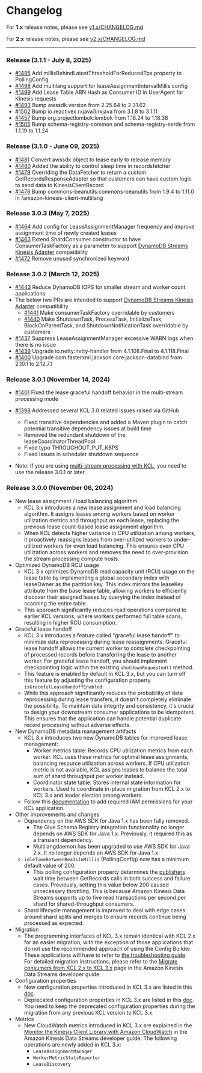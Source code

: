 # Changelog

For **1.x** release notes, please see [v1.x/CHANGELOG.md](https://github.com/awslabs/amazon-kinesis-client/blob/v1.x/CHANGELOG.md)

For **2.x** release notes, please see [v2.x/CHANGELOG.md](https://github.com/awslabs/amazon-kinesis-client/blob/v2.x/CHANGELOG.md)

---
### Release (3.1.1 - July 8, 2025)
* [#1495](https://github.com/awslabs/amazon-kinesis-client/pull/1495) Add millisBehindLatestThresholdForReducedTps property to PollingConfig
* [#1498](https://github.com/awslabs/amazon-kinesis-client/pull/1498) Add multilang support for leaseAssignmentIntervalMillis config
* [#1499](https://github.com/awslabs/amazon-kinesis-client/pull/1499) Add Lease Table ARN Hash as Consumer ID in UserAgent for Kinesis requests
* [#1493](https://github.com/awslabs/amazon-kinesis-client/pull/1493) Bump awssdk.version from 2.25.64 to 2.31.62
* [#1502](https://github.com/awslabs/amazon-kinesis-client/pull/1502) Bump io.reactivex.rxjava3:rxjava from 3.1.8 to 3.1.11
* [#1457](https://github.com/awslabs/amazon-kinesis-client/pull/1457) Bump org.projectlombok:lombok from 1.18.24 to 1.18.38
* [#1505](https://github.com/awslabs/amazon-kinesis-client/pull/1505) Bump schema-registry-common and schema-registry-serde from 1.1.19 to 1.1.24

### Release (3.1.0 - June 09, 2025)
* [#1481](https://github.com/awslabs/amazon-kinesis-client/pull/1481) Convert awssdk object to lease early to release memory
* [#1480](https://github.com/awslabs/amazon-kinesis-client/pull/1480) Added the ability to control sleep time in recordsfetcher
* [#1479](https://github.com/awslabs/amazon-kinesis-client/pull/1479) Overriding the DataFetcher to return a custom GetRecordsResponseAdapter so that customers can have custom logic to send data to KinesisClientRecord
* [#1478](https://github.com/awslabs/amazon-kinesis-client/pull/1478) Bump commons-beanutils:commons-beanutils from 1.9.4 to 1.11.0 in /amazon-kinesis-client-multilang

### Release 3.0.3 (May 7, 2025)
* [#1464](https://github.com/awslabs/amazon-kinesis-client/pull/1464) Add config for LeaseAssignmentManager frequency and improve assignment time of newly created leases
* [#1463](https://github.com/awslabs/amazon-kinesis-client/pull/1463) Extend ShardConsumer constructor to have ConsumerTaskFactory as a parameter to support [DynamoDB Streams Kinesis Adapter](https://github.com/awslabs/dynamodb-streams-kinesis-adapter) compatibility
* [#1472](https://github.com/awslabs/amazon-kinesis-client/pull/1472) Remove unused synchronized keyword

### Release 3.0.2 (March 12, 2025)
* [#1443](https://github.com/awslabs/amazon-kinesis-client/pull/1443) Reduce DynamoDB IOPS for smaller stream and worker count applications
* The below two PRs are intended to support [DynamoDB Streams Kinesis Adapter](https://github.com/awslabs/dynamodb-streams-kinesis-adapter) compatibility
  * [#1441](https://github.com/awslabs/amazon-kinesis-client/pull/1441) Make consumerTaskFactory overridable by customers
  * [#1440](https://github.com/awslabs/amazon-kinesis-client/pull/1440) Make ShutdownTask, ProcessTask, InitializeTask, BlockOnParentTask, and ShutdownNotificationTask overridable by customers
* [#1437](https://github.com/awslabs/amazon-kinesis-client/pull/1437) Suppress LeaseAssignmentManager excessive WARN logs when there is no issue
* [#1439](https://github.com/awslabs/amazon-kinesis-client/pull/1439) Upgrade io.netty:netty-handler from 4.1.108.Final to 4.1.118.Final
* [#1400](https://github.com/awslabs/amazon-kinesis-client/pull/1400) Upgrade com.fasterxml.jackson.core:jackson-databind from 2.10.1 to 2.12.7.1

### Release 3.0.1 (November 14, 2024)
* [#1401](https://github.com/awslabs/amazon-kinesis-client/pull/1401) Fixed the lease graceful handoff behavior in the multi-stream processing mode
* [#1398](https://github.com/awslabs/amazon-kinesis-client/pull/1398) Addressed several KCL 3.0 related issues raised via GitHub
    * Fixed transitive dependencies and added a Maven plugin to catch potential transitive dependency issues at build time
    * Removed the redundant shutdown of the leaseCoordinatorThreadPool
    * Fixed typo THROUGHOUT_PUT_KBPS
    * Fixed issues in scheduler shutdown sequence

* Note: If you are using [multi-stream processing with KCL](https://docs.aws.amazon.com/streams/latest/dev/kcl-multi-stream.html), you need to use the release 3.0.1 or later.

### Release 3.0.0 (November 06, 2024)
* New lease assignment / load balancing algorithm
    * KCL 3.x introduces a new lease assignment and load balancing algorithm. It assigns leases among workers based on worker utilization metrics and throughput on each lease, replacing the previous lease count-based lease assignment algorithm.
    * When KCL detects higher variance in CPU utilization among workers, it proactively reassigns leases from over-utilized workers to under-utilized workers for even load balancing. This ensures even CPU utilization across workers and removes the need to over-provision the stream processing compute hosts.
* Optimized DynamoDB RCU usage
    * KCL 3.x optimizes DynamoDB read capacity unit (RCU) usage on the lease table by implementing a global secondary index with leaseOwner as the partition key. This index mirrors the leaseKey attribute from the base lease table, allowing workers to efficiently discover their assigned leases by querying the index instead of scanning the entire table.
    * This approach significantly reduces read operations compared to earlier KCL versions, where workers performed full table scans, resulting in higher RCU consumption.
* Graceful lease handoff
    * KCL 3.x introduces a feature called "graceful lease handoff" to minimize data reprocessing during lease reassignments. Graceful lease handoff allows the current worker to complete checkpointing of processed records before transferring the lease to another worker. For graceful lease handoff, you should implement checkpointing logic within the existing `shutdownRequested()` method.
    * This feature is enabled by default in KCL 3.x, but you can turn off this feature by adjusting the configuration property `isGracefulLeaseHandoffEnabled`.
    * While this approach significantly reduces the probability of data reprocessing during lease transfers, it doesn't completely eliminate the possibility. To maintain data integrity and consistency, it's crucial to design your downstream consumer applications to be idempotent. This ensures that the application can handle potential duplicate record processing without adverse effects.
* New DynamoDB metadata management artifacts
    * KCL 3.x introduces two new DynamoDB tables for improved lease management:
        * Worker metrics table: Records CPU utilization metrics from each worker. KCL uses these metrics for optimal lease assignments, balancing resource utilization across workers. If CPU utilization metric is not available, KCL assigns leases to balance the total sum of shard throughput per worker instead.
        * Coordinator state table: Stores internal state information for workers. Used to coordinate in-place migration from KCL 2.x to KCL 3.x and leader election among workers.
    * Follow this [documentation](https://docs.aws.amazon.com/streams/latest/dev/kcl-migration-from-2-3.html#kcl-migration-from-2-3-IAM-permissions) to add required IAM permissions for your KCL application.
* Other improvements and changes
    * Dependency on the AWS SDK for Java 1.x has been fully removed.
        * The Glue Schema Registry integration functionality no longer depends on AWS SDK for Java 1.x. Previously, it required this as a transient dependency.
        * Multilangdaemon has been upgraded to use AWS SDK for Java 2.x. It no longer depends on AWS SDK for Java 1.x.
    * `idleTimeBetweenReadsInMillis` (PollingConfig) now has a minimum default value of 200.
        * This polling configuration property determines the [publishers](https://github.com/awslabs/amazon-kinesis-client/blob/master/amazon-kinesis-client/src/main/java/software/amazon/kinesis/retrieval/polling/PrefetchRecordsPublisher.java) wait time between GetRecords calls in both success and failure cases. Previously, setting this value below 200 caused unnecessary throttling. This is because Amazon Kinesis Data Streams supports up to five read transactions per second per shard for shared-throughput consumers.
    * Shard lifecycle management is improved to deal with edge cases around shard splits and merges to ensure records continue being processed as expected.
* Migration
    * The programming interfaces of KCL 3.x remain identical with KCL 2.x for an easier migration, with the exception of those applications that do not use the recommended approach of using the Config Builder. These applications will have to refer to [the troubleshooting guide](https://docs.aws.amazon.com/streams/latest/dev/troubleshooting-consumers.html#compiliation-error-leasemanagementconfig). For detailed migration instructions, please refer to the [Migrate consumers from KCL 2.x to KCL 3.x](https://docs.aws.amazon.com/streams/latest/dev/kcl-migration-from-2-3.html) page in the Amazon Kinesis Data Streams developer guide.
* Configuration properties
    * New configuration properties introduced in KCL 3.x are listed in this [doc](https://github.com/awslabs/amazon-kinesis-client/blob/master/docs/kcl-configurations.md#new-configurations-in-kcl-3x).
    * Deprecated configuration properties in KCL 3.x are listed in this [doc](https://github.com/awslabs/amazon-kinesis-client/blob/master/docs/kcl-configurations.md#discontinued-configuration-properties-in-kcl-3x). You need to keep the deprecated configuration properties during the migration from any previous KCL version to KCL 3.x.
* Metrics
    * New CloudWatch metrics introduced in KCL 3.x are explained in the [Monitor the Kinesis Client Library with Amazon CloudWatch](https://docs.aws.amazon.com/streams/latest/dev/monitoring-with-kcl.html) in the Amazon Kinesis Data Streams developer guide. The following operations are newly added in KCL 3.x:
        * `LeaseAssignmentManager`
        * `WorkerMetricStatsReporter`
        * `LeaseDiscovery`
